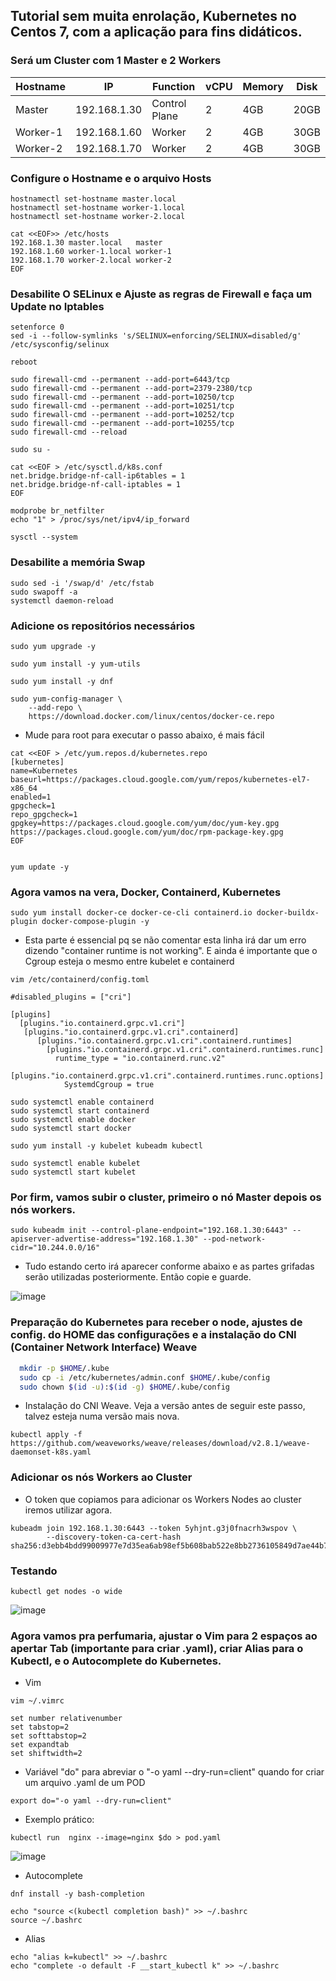 ## Tutorial sem muita enrolação, Kubernetes no Centos 7, com a aplicação para fins didáticos. 

### Será um Cluster com 1 Master e 2 Workers

|    Hostname     |      IP      |    Function   |    vCPU   |  Memory  |   Disk   |
|-----------------|--------------|---------------|-----------|----------|----------|
| Master  | 192.168.1.30 | Control Plane |     2     |   4GB    |   20GB   |
|     Worker-1    | 192.168.1.60 |    Worker     |     2     |   4GB    |   30GB   |
|     Worker-2    | 192.168.1.70 |    Worker     |     2     |   4GB    |   30GB   |

### Configure o Hostname e o arquivo Hosts

```bash=
hostnamectl set-hostname master.local
hostnamectl set-hostname worker-1.local
hostnamectl set-hostname worker-2.local
```
```bash=
cat <<EOF>> /etc/hosts
192.168.1.30 master.local   master
192.168.1.60 worker-1.local worker-1
192.168.1.70 worker-2.local worker-2
EOF
``` 

### Desabilite O SELinux e Ajuste as regras de Firewall e faça um Update no Iptables

```bash=
setenforce 0
sed -i --follow-symlinks 's/SELINUX=enforcing/SELINUX=disabled/g' /etc/sysconfig/selinux

reboot
```
```bash=
sudo firewall-cmd --permanent --add-port=6443/tcp
sudo firewall-cmd --permanent --add-port=2379-2380/tcp
sudo firewall-cmd --permanent --add-port=10250/tcp
sudo firewall-cmd --permanent --add-port=10251/tcp
sudo firewall-cmd --permanent --add-port=10252/tcp
sudo firewall-cmd --permanent --add-port=10255/tcp
sudo firewall-cmd --reload
```
```bash=
sudo su -

cat <<EOF > /etc/sysctl.d/k8s.conf
net.bridge.bridge-nf-call-ip6tables = 1
net.bridge.bridge-nf-call-iptables = 1
EOF

modprobe br_netfilter
echo "1" > /proc/sys/net/ipv4/ip_forward

sysctl --system
```

### Desabilite a memória Swap

```bash=
sudo sed -i '/swap/d' /etc/fstab
sudo swapoff -a
systemctl daemon-reload
```



### Adicione os repositórios necessários

```bash=
sudo yum upgrade -y

sudo yum install -y yum-utils

sudo yum install -y dnf

sudo yum-config-manager \
    --add-repo \
    https://download.docker.com/linux/centos/docker-ce.repo
```

* Mude para root para executar o passo abaixo, é mais fácil

```bash=
cat <<EOF > /etc/yum.repos.d/kubernetes.repo
[kubernetes]
name=Kubernetes
baseurl=https://packages.cloud.google.com/yum/repos/kubernetes-el7-x86_64
enabled=1
gpgcheck=1
repo_gpgcheck=1
gpgkey=https://packages.cloud.google.com/yum/doc/yum-key.gpg https://packages.cloud.google.com/yum/doc/rpm-package-key.gpg
EOF


yum update -y
```

### Agora vamos na vera, Docker, Containerd, Kubernetes

```bash=
sudo yum install docker-ce docker-ce-cli containerd.io docker-buildx-plugin docker-compose-plugin -y
```

* Esta parte é essencial pq se não comentar esta linha irá dar um erro dizendo "container runtime is not working". E ainda é importante que o Cgroup esteja o mesmo entre kubelet e containerd

```bash=
vim /etc/containerd/config.toml

#disabled_plugins = ["cri"]

[plugins]
  [plugins."io.containerd.grpc.v1.cri"]
   [plugins."io.containerd.grpc.v1.cri".containerd]
      [plugins."io.containerd.grpc.v1.cri".containerd.runtimes]
        [plugins."io.containerd.grpc.v1.cri".containerd.runtimes.runc]
          runtime_type = "io.containerd.runc.v2"
          [plugins."io.containerd.grpc.v1.cri".containerd.runtimes.runc.options]
            SystemdCgroup = true

```
```bash=
sudo systemctl enable containerd
sudo systemctl start containerd
sudo systemctl enable docker
sudo systemctl start docker
```

```bash=
sudo yum install -y kubelet kubeadm kubectl
```
```bash=
sudo systemctl enable kubelet
sudo systemctl start kubelet
```

### Por firm, vamos subir o cluster, primeiro o nó Master depois os nós workers.

```bash=
sudo kubeadm init --control-plane-endpoint="192.168.1.30:6443" --apiserver-advertise-address="192.168.1.30" --pod-network-cidr="10.244.0.0/16"
```

* Tudo estando certo irá aparecer conforme abaixo e as partes grifadas serão utilizadas posteriormente. Então copie e guarde.

![image](https://user-images.githubusercontent.com/97816800/220653405-9ab67f27-5a74-4a01-9f35-fc5f94103378.png)

### Preparação do Kubernetes para receber o node, ajustes de config. do HOME das configurações e a instalação do CNI (Container Network Interface) Weave

```bash
  mkdir -p $HOME/.kube
  sudo cp -i /etc/kubernetes/admin.conf $HOME/.kube/config
  sudo chown $(id -u):$(id -g) $HOME/.kube/config
```
* Instalação do CNI Weave. Veja a versão antes de seguir este passo, talvez esteja numa versão mais nova.

```bash=
kubectl apply -f https://github.com/weaveworks/weave/releases/download/v2.8.1/weave-daemonset-k8s.yaml
```

### Adicionar os nós Workers ao Cluster

* O token que copiamos para adicionar os Workers Nodes ao cluster iremos utilizar agora. 

```bash=
kubeadm join 192.168.1.30:6443 --token 5yhjnt.g3j0fnacrh3wspov \
        --discovery-token-ca-cert-hash sha256:d3ebb4bdd99009977e7d35ea6ab98ef5b608bab522e8bb2736105849d7ae44b7
```

### Testando

```bash=
kubectl get nodes -o wide
```

![image](https://user-images.githubusercontent.com/97816800/220674115-6db31aa8-e7b5-43fc-8c2c-69bcc0d0137e.png)

### Agora vamos pra perfumaria, ajustar o Vim para 2 espaços ao apertar Tab (importante para criar .yaml), criar Alias para o Kubectl, e o Autocomplete do Kubernetes. 

* Vim

```bash=
vim ~/.vimrc

set number relativenumber
set tabstop=2
set softtabstop=2
set expandtab
set shiftwidth=2
```

* Variável "do" para abreviar o "-o yaml --dry-run=client" quando for criar um arquivo .yaml de um POD
```bash=
export do="-o yaml --dry-run=client"
```

* Exemplo prático:
```bash=
kubectl run  nginx --image=nginx $do > pod.yaml
```
![image](https://user-images.githubusercontent.com/97816800/220683157-3600b556-1b7e-49a6-aead-07a445940f22.png)

* Autocomplete
```bash=
dnf install -y bash-completion
```

```bash=
echo "source <(kubectl completion bash)" >> ~/.bashrc
source ~/.bashrc
```

* Alias
```bash=
echo "alias k=kubectl" >> ~/.bashrc
echo "complete -o default -F __start_kubectl k" >> ~/.bashrc
```
